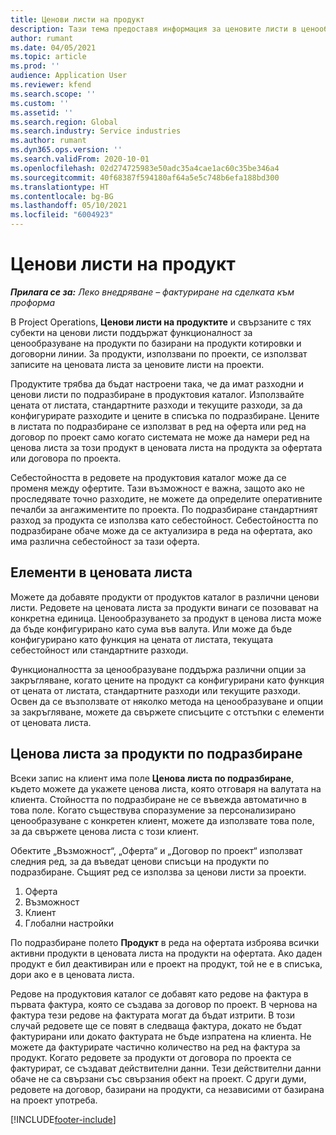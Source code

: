 ```yaml
---
title: Ценови листи на продукт
description: Тази тема предоставя информация за ценовите листи в ценообразуването по каталог, използвани за проектни оферти и договори.
author: rumant
ms.date: 04/05/2021
ms.topic: article
ms.prod: ''
audience: Application User
ms.reviewer: kfend
ms.search.scope: ''
ms.custom: ''
ms.assetid: ''
ms.search.region: Global
ms.search.industry: Service industries
ms.author: rumant
ms.dyn365.ops.version: ''
ms.search.validFrom: 2020-10-01
ms.openlocfilehash: 02d274725983e50adc35a4cae1ac60c35be346a4
ms.sourcegitcommit: 40f68387f594180af64a5e5c748b6efa188bd300
ms.translationtype: HT
ms.contentlocale: bg-BG
ms.lasthandoff: 05/10/2021
ms.locfileid: "6004923"
---
```

# <a name="product-price-lists"></a>Ценови листи на продукт

_**Прилага се за:** Леко внедряване – фактуриране на сделката към проформа_

 В Project Operations, **Ценови листи на продуктите** и свързаните с тях субекти на ценови листи поддържат функционалност за ценообразуване на продукти по базирани на продукти котировки и договорни линии. За продукти, използвани по проекти, се използват записите на ценовата листа за ценовите листи на проекти. 

Продуктите трябва да бъдат настроени така, че да имат разходни и ценови листи по подразбиране в продуктовия каталог. Използвайте цената от листата, стандартните разходи и текущите разходи, за да конфигурирате разходите и цените в списъка по подразбиране. Цените в листата по подразбиране се използват в ред на оферта или ред на договор по проект само когато системата не може да намери ред на ценова листа за този продукт в ценовата листа на продукта за офертата или договора по проекта.

Себестойността в редовете на продуктовия каталог може да се променя между офертите. Тази възможност е важна, защото ако не проследявате точно разходите, не можете да определите оперативните печалби за ангажиментите по проекта. По подразбиране стандартният разход за продукта се използва като себестойност. Себестойността по подразбиране обаче може да се актуализира в реда на офертата, ако има различна себестойност за тази оферта.

## <a name="price-list-items"></a>Елементи в ценовата листа

Можете да добавяте продукти от продуктов каталог в различни ценови листи. Редовете на ценовата листа за продукти винаги се позовават на конкретна единица. Ценообразуването за продукт в ценова листа може да бъде конфигурирано като сума във валута. Или може да бъде конфигурирано като функция на цената от листата, текущата себестойност или стандартните разходи.

Функционалността за ценообразуване поддържа различни опции за закръгляване, когато цените на продукт са конфигурирани като функция от цената от листата, стандартните разходи или текущите разходи. Освен да се възползвате от няколко метода на ценообразуване и опции за закръгляване, можете да свържете списъците с отстъпки с елементи от ценовата листа. 

 
## <a name="default-product-price-list"></a>Ценова листа за продукти по подразбиране
Всеки запис на клиент има поле **Ценова листа по подразбиране**, където можете да укажете ценова листа, която отговаря на валутата на клиента. Стойността по подразбиране не се въвежда автоматично в това поле. Когато съществува споразумение за персонализирано ценообразуване с конкретен клиент, можете да използвате това поле, за да свържете ценова листа с този клиент.

Обектите „Възможност“, „Оферта“ и „Договор по проект“ използват следния ред, за да въведат ценови списъци на продукти по подразбиране. Същият ред се използва за ценови листи за проекти.

1.  Оферта
2.  Възможност
3.  Клиент
4.  Глобални настройки 

По подразбиране полето **Продукт** в реда на офертата изброява всички активни продукти в ценовата листа на продукти на офертата. Ако даден продукт е бил деактивиран или е проект на продукт, той не е в списъка, дори ако е в ценовата листа. 

Редове на продуктовия каталог се добавят като редове на фактура в първата фактура, която се създава за договор по проект. В чернова на фактура тези редове на фактурата могат да бъдат изтрити. В този случай редовете ще се повят в следваща фактура, докато не бъдат фактурирани или докато фактурата не бъде изпратена на клиента. Не можете да фактурирате частично количество на ред на фактура за продукт. Когато редовете за продукти от договора по проекта се фактурират, се създават действителни данни. Тези действителни данни обаче не са свързани със свързания обект на проект. С други думи, редовете на договор, базирани на продукти, са независими от базирана на проект употреба. 


[!INCLUDE[footer-include](../includes/footer-banner.md)]
